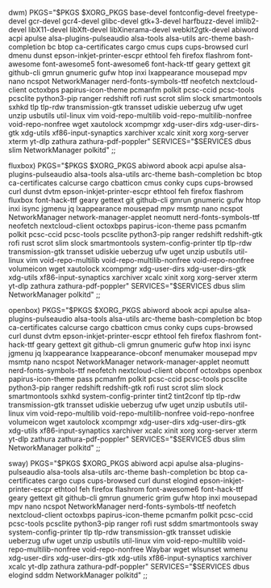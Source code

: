 dwm)
            PKGS="$PKGS $XORG_PKGS base-devel fontconfig-devel freetype-devel gcr-devel gcr4-devel glibc-devel gtk+3-devel harfbuzz-devel imlib2-devel libX11-devel libXft-devel libXinerama-devel webkit2gtk-devel abiword acpi apulse alsa-plugins-pulseaudio alsa-tools alsa-utils arc-theme bash-completion bc btop ca-certificates cargo cmus cups cups-browsed curl dmenu dunst epson-inkjet-printer-escpr ethtool feh firefox flashrom font-awesome font-awesome5 font-awesome6 font-hack-ttf geary gettext git github-cli gmrun gnumeric gufw htop inxi lxappearance mousepad mpv nano ncspot NetworkManager nerd-fonts-symbols-ttf neofetch nextcloud-client octoxbps papirus-icon-theme pcmanfm polkit pcsc-ccid pcsc-tools pcsclite python3-pip ranger redshift rofi rust scrot slim slock smartmontools sxhkd tlp tlp-rdw transmission-gtk transset udiskie ueberzug ufw uget unzip usbutils util-linux vim void-repo-multilib void-repo-multilib-nonfree void-repo-nonfree wget xautolock xcompmgr xdg-user-dirs xdg-user-dirs-gtk xdg-utils xf86-input-synaptics xarchiver xcalc xinit xorg xorg-server xterm yt-dlp zathura zathura-pdf-poppler"
            SERVICES="$SERVICES dbus slim NetworkManager polkitd"
        ;;

fluxbox)
            PKGS="$PKGS $XORG_PKGS abiword abook acpi apulse alsa-plugins-pulseaudio alsa-tools alsa-utils arc-theme bash-completion bc btop ca-certificates calcurse cargo cbatticon cmus conky cups cups-browsed curl dunst dvtm epson-inkjet-printer-escpr ethtool feh firefox flashrom fluxbox font-hack-ttf geary gettext git github-cli gmrun gnumeric gufw htop inxi isync jgmenu jq lxappearance mousepad mpv msmtp nano ncspot NetworkManager network-manager-applet neomutt nerd-fonts-symbols-ttf neofetch nextcloud-client octoxbps papirus-icon-theme pass pcmanfm polkit pcsc-ccid pcsc-tools pcsclite python3-pip ranger redshift redshift-gtk rofi rust scrot slim slock smartmontools system-config-printer tlp tlp-rdw transmission-gtk transset udiskie ueberzug ufw uget unzip usbutils util-linux vim void-repo-multilib void-repo-multilib-nonfree void-repo-nonfree volumeicon wget xautolock xcompmgr xdg-user-dirs xdg-user-dirs-gtk xdg-utils xf86-input-synaptics xarchiver xcalc xinit xorg xorg-server xterm yt-dlp zathura zathura-pdf-poppler"
            SERVICES="$SERVICES dbus slim NetworkManager polkitd"
        ;;

openbox)
            PKGS="$PKGS $XORG_PKGS abiword abook acpi apulse alsa-plugins-pulseaudio alsa-tools alsa-utils arc-theme bash-completion bc btop ca-certificates calcurse cargo cbatticon cmus conky cups cups-browsed curl dunst dvtm epson-inkjet-printer-escpr ethtool feh firefox flashrom font-hack-ttf geary gettext git github-cli gmrun gnumeric gufw htop inxi isync jgmenu jq lxappearance lxappearance-obconf menumaker mousepad mpv msmtp nano ncspot NetworkManager network-manager-applet neomutt nerd-fonts-symbols-ttf neofetch nextcloud-client obconf octoxbps openbox papirus-icon-theme pass pcmanfm polkit pcsc-ccid pcsc-tools pcsclite python3-pip ranger redshift redshift-gtk rofi rust scrot slim slock smartmontools sxhkd system-config-printer tint2 tint2conf tlp tlp-rdw transmission-gtk transset udiskie ueberzug ufw uget unzip usbutils util-linux vim void-repo-multilib void-repo-multilib-nonfree void-repo-nonfree volumeicon wget xautolock xcompmgr xdg-user-dirs xdg-user-dirs-gtk xdg-utils xf86-input-synaptics xarchiver xcalc xinit xorg xorg-server xterm yt-dlp zathura zathura-pdf-poppler"
            SERVICES="$SERVICES dbus slim NetworkManager polkitd"
        ;;
        
sway)
            PKGS="$PKGS $XORG_PKGS abiword acpi apulse alsa-plugins-pulseaudio alsa-tools alsa-utils arc-theme bash-completion bc btop ca-certificates cargo cups cups-browsed curl dunst elogind epson-inkjet-printer-escpr ethtool feh firefox flashrom font-awesome6 font-hack-ttf geary gettext git github-cli gmrun gnumeric grim gufw htop inxi mousepad mpv nano ncspot NetworkManager nerd-fonts-symbols-ttf neofetch nextcloud-client octoxbps papirus-icon-theme pcmanfm polkit pcsc-ccid pcsc-tools pcsclite python3-pip ranger rofi rust sddm smartmontools sway system-config-printer tlp tlp-rdw transmission-gtk transset udiskie ueberzug ufw uget unzip usbutils util-linux vim void-repo-multilib void-repo-multilib-nonfree void-repo-nonfree Waybar wget wlsunset wmenu xdg-user-dirs xdg-user-dirs-gtk xdg-utils xf86-input-synaptics xarchiver xcalc yt-dlp zathura zathura-pdf-poppler"
            SERVICES="$SERVICES dbus elogind sddm NetworkManager polkitd"
        ;;
